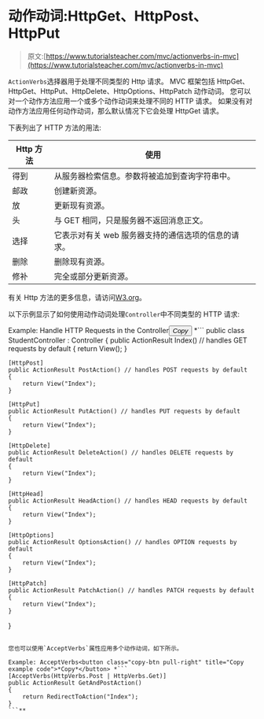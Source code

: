 # 动作动词:HttpGet、HttpPost、HttpPut

> 原文:[https://www.tutorialsteacher.com/mvc/actionverbs-in-mvc](https://www.tutorialsteacher.com/mvc/actionverbs-in-mvc)

`ActionVerbs`选择器用于处理不同类型的 Http 请求。 MVC 框架包括 HttpGet、HttpGet、HttpPut、HttpDelete、HttpOptions、HttpPatch 动作动词。 您可以对一个动作方法应用一个或多个动作动词来处理不同的 HTTP 请求。 如果没有对动作方法应用任何动作动词，那么默认情况下它会处理 HttpGet 请求。

下表列出了 HTTP 方法的用法:

| Http 方法 | 使用 |
| --- | --- |
| 得到 | 从服务器检索信息。参数将被追加到查询字符串中。 |
| 邮政 | 创建新资源。 |
| 放 | 更新现有资源。 |
| 头 | 与 GET 相同，只是服务器不返回消息正文。 |
| 选择 | 它表示对有关 web 服务器支持的通信选项的信息的请求。 |
| 删除 | 删除现有资源。 |
| 修补 | 完全或部分更新资源。 |

有关 Http 方法的更多信息，请访问[W3.org](https://www.w3.org/Protocols/rfc2616/rfc2616-sec9.html)。

以下示例显示了如何使用动作动词处理`Controller`中不同类型的 HTTP 请求:

Example: Handle HTTP Requests in the Controller<button class="copy-btn pull-right" title="Copy example code">*Copy*</button> *```
public class StudentController : Controller
{
    public ActionResult Index() // handles GET requests by default
    {
        return View();
    }

    [HttpPost]
    public ActionResult PostAction() // handles POST requests by default
    {
        return View("Index");
    }

    [HttpPut]
    public ActionResult PutAction() // handles PUT requests by default
    {
        return View("Index");
    }

    [HttpDelete]
    public ActionResult DeleteAction() // handles DELETE requests by default
    {
        return View("Index");
    }

    [HttpHead]
    public ActionResult HeadAction() // handles HEAD requests by default
    {
        return View("Index");
    }

    [HttpOptions]
    public ActionResult OptionsAction() // handles OPTION requests by default
    {
        return View("Index");
    }

    [HttpPatch]
    public ActionResult PatchAction() // handles PATCH requests by default
    {
        return View("Index");
    }
} 
```

您也可以使用`AcceptVerbs`属性应用多个动作动词，如下所示。

Example: AcceptVerbs<button class="copy-btn pull-right" title="Copy example code">*Copy*</button> *```
[AcceptVerbs(HttpVerbs.Post | HttpVerbs.Get)]
public ActionResult GetAndPostAction()
{
    return RedirectToAction("Index");
} 
```**